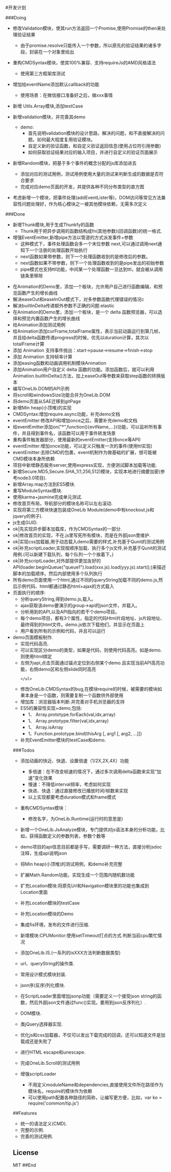 #开发计划

###Doing
* 修改Validation模块，使其run方法返回一个Promise,使用Promise的then来处理验证结果
    * 由于promise.resolve只能传入一个参数，所以原先的验证结果的诸多字段，封装在一个对象里给出
* 重构CMDSyntax模块，使其100%兼容、支持requireJs的AMD风格语法
    * 使用第三方框架库测试
* 增加给eventName添加默认callback的功能
	* 使用场景：在微信接口准备好之后，做xxx事情

* 新增 Utils.Array模块,添加testCase
* 新增validation模块，并完善其demo
    * demo:
        * 首先说明validation模块的设计思路，解决的问题，和不直接解决的问题。如何最大程度复用验证模块。
        * 自定义新的验证函数，和自定义验证返回信息(使用占位符引用参数)
        * 如何获取验证结果对应的输入项目，并进行自定义的验证页面展示
* 新增Random模块，把基于多个事件的概念分配的js库添加进去
    * 添加对应的测试用例，测试用例使用大量的测试来判断生成的数据是否符合要求
    * 完成对应demo页面的开发，并提供各种不同分布类型的直方图
* 考虑新增一个模块，把事件处理(addEventLister等)，DOM访问等常见方法兼容性问题处理好，作为核心模块之一被其他模块依赖，无需多次定义


###Done

* 新增Thunk模块,用于生成Thunkfy的函数
    * Thunk用于把异步调用的函数结构成fn(其他参数)(回调函数)的统一格式.
* 增强EventEmitter,新增pipe方法以管道的方式派发事件+参数
    * 这种模式下，事件处理函数会多一个末位参数 next,可以通过调用next通知下一个注册的处理函数开始执行
    * next函数如果带参数，则下一个处理函数收到的是修改后的参数。
    * next函数如果不带参数，则下一个处理函数收到的是pipe发出的初始参数
    * pipe模式也支持ttl功能，中间某一个处理函数一旦达到ttl，就会被从调用链条里移除


<ul>
  <li>在Animation的Demo里，添加一个板块，允许用户自己进行函数编辑，和预览函数产生的增长曲线</li>
  <li>解决easeOut和easeInOut模式下，对多参数函数代理错误的情况c</li>
  <li>解决builtInDelta传递额外参数不正确的问题:elastic</li>
  <li>在Animation的Demo里，添加一个板块，是一个 delta 函数预览器，可以选择和预览内置函数产生的增长曲线</li>
  <li>给Animation添加测试用例</li>
    <li>给Animation添加curFrame,totalFrame属性，表示当前动画运行到第几帧，并且给delta函数传递progress的时候，优先以duration计算，其次以totalFrame计算</li>
    <li>添加 Animation 支持事件抛出：start->pause->resume->finish->stop</li>
  <li>添加 Animation 支持帧率计算</li>
  <li>添加easing函数和动画调用机制模块Animation</li>
    <li>添加Animation用户自定义 delta 函数的功能。添加函数后，就可以利用Animation.builtInDelta()方法，加上easeOut等参数来获取step函数的转换版本</li>
    <li>编写OneLib.DOM的API示例</li>
  <li>将scroll和windowsSize功能合并为OneLib.DOM</li>
  <li>将demo页面从SAE迁移到gitPage</li>
    <li>新增Min heap(小顶堆)的实现</li>
    <li>CMDSyntax:增加require.async功能，补充demo文档</li>
    <li>eventEmitter:修改API和增加once之后，需要补充demo和文档</li>
    <li>给eventEmitter添加on("*",function(){evtName,...})功能，可以监听所有事件，并且得到事件名，该函数可以用于事件转发场景</li>
    <li>重构事件触发器部分，使用最新的eventEmitter(支持once等API)</li>
    <li>eventEmitter:增加once功能，可以定义只触发一次的事件(使用ttl实现)</li>
    <li>eventEmitter:去除CMD的包裹，event机制作为做基础的扩展，很可能被CMD模块本身所依赖</li>
   <li>项目中新增静态服务server,使用express实现，方便测试脚本加载等功能.</li>
   <li>新增Secure.MD5,Secure.SHA_1(1,256,512)模块，实现本地进行摘要加密(参考node3.0项目).</li>
 <li>新增Array.map方法到ES5模块.</li>
 <li>重写ModuleSyntax模块.</li>
 <li>使用karma+jasmine完成单元测试.</li>
 <li>修改首页布局，导航部分的模块名称可以左右滚动.</li>
 <li>实现将第三方模块快速包装成OneLib Module(demo中有knockout.js和jquery的例子).</li>
 <li>js生成GUID.</li>
 <li>ok|先实现异步脚本加载库，作为CMDSyntax的一部分.</li>
 <li>ok|修改首页的实现，不在.js里写死所有模块，而是在外部json里维护.</li>
 <li>ok|实现css加载器,用于动态载入demo需要的样式,补充基于Qunit的测试用例</li>
 <li>ok|补充scriptLoader,实现按顺序加载、执行多个js文件,补充基于Qunit的测试用例.(可以新建下载队列，每个队列一个个挨着下。)</li>
 <li>ok|补充scriptLoader,对外部提供更加友好的API(loader.beginQueue("queue1").load(xxx.js).load(yyy.js).start();)来描述脚本的加载顺序。然后内部使用多个队列执行</li>
 <li>所有demo页面使用一个html,通过不同的queryString加载不同的demo.js,然后示例代码、html都通过静态html+ajax的方式载入</li>
 <li>页面执行的顺序:
    <ul>
        <li>分析queryString,得到demo.js,载入。</li>
        <li>ajax获取该demo要演示的group->api的json文件，并载入。</li>
        <li>分析用到的API,以及API指向的若干个demo项目。</li>
        <li>每个demo项目，都有3个属性，指定的代码Html片段地址、js片段地址、最终得到的html文件。demo.js依次下载他们，并显示在页面上</li>
        <li>用户看到所有的示例和代码，并且可以运行</li>
    </ul>
 </li>
 <li>demo页面模板制作.
     <ul>
        <li>实现代码高亮.</li>
        <li>可以实现区分demo的类型，如果是代码，则使用代码高亮。如是demo.则使用html绑定</li>
        <li>左侧为api,点击页面通过锚点定位到右侧某个demo.且实现当前API高亮功能，右侧demo区和左侧slide同时高亮</li>

    </ul>
 </li>
  <li>修改OneLib.CMDSyntax的bug,在模块require的时候，被需要的模块如果本身是一个函数，则需要复制一个函数供外部使用</li>
    <li>增加库：浏览器版本判断.并完善对手机浏览器的支持</li>
    <li>ES5的兼容性实现+demo,包括:
        <ul>
            <li>1、<undefined> Array.prototype.forEach(val,idx,array)</li>
            <li>1、<Array> Array.prototype.filter(val,idx,array)</li>
            <li>1、<bool> Array.isArray</li>
            <li>1、Function.prototype.bind(thisArg [, arg1 [, arg2, …]])</li>
        </ul>
    </li>
  <li>补充EventEmitter模块的testCase和demo.</li>
</ul>


###Todos
* 添加动画的快近、快退、设置倍速（1/2X,2X,4X）功能
    * 多倍速：在不改变帧速的情况下，通过多次调用delta函数来实现“加速”变化效果
    * 慢速：不降低interval频率，考虑如何实现
    * 快进、快退：通过直接修改已播放时间/帧数来实现
    * 以上实现都要考虑duration模式和frame模式
* 重构CMDSyntax模块：
    * 修改名字，为OneLib.Runtime(运行时的意思是)
    

* 新增一个OneLib.JsAnalyze模块，专门提供对js语法本身的分析功能，比如，获得函数定义的参数列表，参数个数等
* demo项目的api信息目前都是手写，需要调研一种方法，直接分析jsdoc注释，生成api说明json
* 将Min heap(小顶堆)的测试用例，和demo补充完整
* 扩展Math.Random功能，实现生成一个范围内随机数功能
* 扩充Location模块:将原先Url和Navigation模块里的功能也集成到Location里面
* 补充Location模块的testCase
* 补充Location模块的Demo
* 集成fis环境，发布的文件进行压缩.
* 新增模块:CPUMonitor:使用setTimeout打点的方式.判断当前cpu繁忙情况
* 添加OneLib.IS.(一系列的isXXX方法判断数据类型)
* url、queryString的操作类.
* 常用设计模式模块封装.
* json序(反序)列化模块.
* 在ScriptLoader里面增加jsonp功能（需要定义一个接受json string的函数，然后外部json文件通过func(<json>)实现。要用到json反序列化）.
* DOM模块.
* 类jQuery选择器实现.
* 优化js和css加载器，不仅可以发出下载完成的回调，还可以知道文件是加载成还是失败了
* 进行HTML escape和unescape.
* 完成OneLib.Scroll的测试用例
* 增强scriptLoader
    * 不用定义moduleName和dependencies,直接使用文件所在路径作为模块名，require的模块作为依赖
    * 可以使用path配置各种路径的简称，让编写更方便，比如，var ko = require('$common$/tip.js')


##Features
* 统一的语法定义(CMD).
* 完整的示例.
* 完善的测试用例.

## License

MIT
##End
